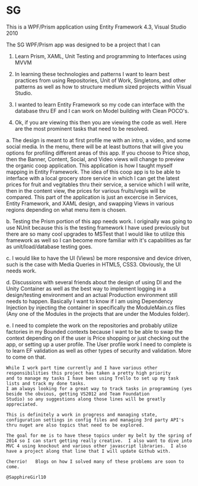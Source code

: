 SG
==

This is a WPF/Prism application using Entity Framework 4.3, Visual Studio 2010

The SG WPF/Prism app was designed to be a project that I can

1.  Learn Prism, XAML, Unit Testing and programming to Interfaces using MVVM

2.  In learning these technologies and patterns I want to learn best practices from
  using Repositories, Unit of Work, Singletons, and other patterns as well as how to 
	structure medium sized projects within Visual Studio.

3.  I wanted to learn Entity Framework so my code can interface with the database
	thru EF and I can work on Model building with Clean POCO's.

4.  Ok, if you are viewing this then you are viewing the code as well.
	Here are the most prominent tasks that need to be resolved.

a.  The design is meant to at first profile me with an intro, a video, and some social media.
	  In the menu, there will be at least buttons that will give you options for profiling different areas of this app.
	  If you choose to Price shop, then the Banner, Content, Social, and Video views
	  will change to preview the organic coop application.  This application is how I taught myself
	  mapping in Entity Framework.  The idea of this coop app is to be able to interface with a local grocery
	  store service in which I can get the latest prices for fruit and vegitables thru their service,
	  a service which I will write, then in the content view, the prices for various fruits/vegis will be
	  compared.  This part of the application is just an excercise in Services, Entity Framework,
	  and XAML design, and swapping Views in various regions depending on what menu item is chosen.


b.  Testing the Prism portion of this app needs work.  I originally was going to use NUnit because this is
	 the testing framework I have used previously but there are so many cool upgrades to MSTest
	 that I would like to utilize this framework as well so I can become more familiar with it's capabilities
	 as far as unit/load/database testing goes.

c.  I would like to have the UI (Views) be more responsive and device driven, such is the case with Media Queries
	in HTML5, CSS3.  Obviously, the UI needs work.

d.  Discussions with several friends about the design of using DI and the Unity Container as well
     as the best way to implement logging in a design/testing environment and an actual Production environment still
	 needs to happen.  Basically I want to know if I am using Dependency Injection by injecting the container
	 in specifically the ModuleMain.cs files (Any one of the Modules in the projects that are under the Modules folder).

e.  I need to complete the work on the repositories and probably utilize factories in my Bounded contexts because 
	I want to be able to swap the context depending on if the user is Price shopping or just checking out the app, or setting
	up a user profile.  The User profile work I need to complete is to learn EF validation as well as other types of security
	and validation.  More to come on that.


	While I work part time currently and I have various other responsibilities this project has taken a pretty high priority
	and to manage my tasks I have been using Trello to set up my task lists and track my done tasks.
	I am always looking for a great way to track tasks in programming (yes beside the obvious, getting VS2012 and Team Foundation
	Studio) so any suggestions along those lines will be greatly appreciated.

	This is definitely a work in progress and managing state, configuration settings in config files and managing 3rd party API's thru nuget are also topics that need to be explored.

	The goal for me is to have these topics under my belt by the spring of 2014 so I can start getting really creative.  I also want to dive into MVC 4 using knockout and various other javascript libraries.  I also have a project along that line that I will update Github with.

	Cherrio!   Blogs on how I solved many of these problems are soon to come. 

	@SapphireGirl10
	

